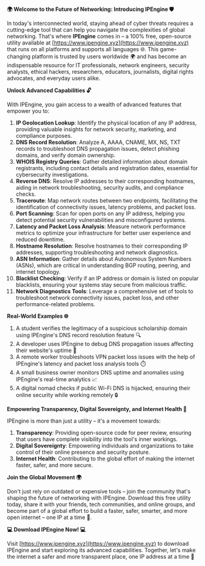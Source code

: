 **🌍 Welcome to the Future of Networking: Introducing IPEngine 🛡️**

In today's interconnected world, staying ahead of cyber threats requires a cutting-edge tool that can help you navigate the complexities of global networking. That's where **IPEngine** comes in – a 100% free, open-source utility available at [https://www.ipengine.xyz](https://www.ipengine.xyz) that runs on all platforms and supports all languages 🌐. This game-changing platform is trusted by users worldwide 🌍 and has become an indispensable resource for IT professionals, network engineers, security analysts, ethical hackers, researchers, educators, journalists, digital rights advocates, and everyday users alike.

**Unlock Advanced Capabilities 🔓**

With IPEngine, you gain access to a wealth of advanced features that empower you to:

1. **IP Geolocation Lookup**: Identify the physical location of any IP address, providing valuable insights for network security, marketing, and compliance purposes.
2. **DNS Record Resolution**: Analyze A, AAAA, CNAME, MX, NS, TXT records to troubleshoot DNS propagation issues, detect phishing domains, and verify domain ownership.
3. **WHOIS Registry Queries**: Gather detailed information about domain registrants, including contact details and registration dates, essential for cybersecurity investigations.
4. **Reverse DNS**: Resolve IP addresses to their corresponding hostnames, aiding in network troubleshooting, security audits, and compliance checks.
5. **Traceroute**: Map network routes between two endpoints, facilitating the identification of connectivity issues, latency problems, and packet loss.
6. **Port Scanning**: Scan for open ports on any IP address, helping you detect potential security vulnerabilities and misconfigured systems.
7. **Latency and Packet Loss Analysis**: Measure network performance metrics to optimize your infrastructure for better user experience and reduced downtime.
8. **Hostname Resolution**: Resolve hostnames to their corresponding IP addresses, supporting troubleshooting and network diagnostics.
9. **ASN Information**: Gather details about Autonomous System Numbers (ASNs), which are critical in understanding BGP routing, peering, and internet topology.
10. **Blacklist Checking**: Verify if an IP address or domain is listed on popular blacklists, ensuring your systems stay secure from malicious traffic.
11. **Network Diagnostics Tools**: Leverage a comprehensive set of tools to troubleshoot network connectivity issues, packet loss, and other performance-related problems.

**Real-World Examples 🌐**

1. A student verifies the legitimacy of a suspicious scholarship domain using IPEngine's DNS record resolution feature 🔍
2. A developer uses IPEngine to debug DNS propagation issues affecting their website's uptime 🚀
3. A remote worker troubleshoots VPN packet loss issues with the help of IPEngine's latency and packet loss analysis tools ⏱️
4. A small business owner monitors DNS uptime and anomalies using IPEngine's real-time analytics 📈
5. A digital nomad checks if public Wi-Fi DNS is hijacked, ensuring their online security while working remotely 🔒

**Empowering Transparency, Digital Sovereignty, and Internet Health 🌟**

IPEngine is more than just a utility – it's a movement towards:

1. **Transparency**: Providing open-source code for peer review, ensuring that users have complete visibility into the tool's inner workings.
2. **Digital Sovereignty**: Empowering individuals and organizations to take control of their online presence and security posture.
3. **Internet Health**: Contributing to the global effort of making the internet faster, safer, and more secure.

**Join the Global Movement 🌍**

Don't just rely on outdated or expensive tools – join the community that's shaping the future of networking with IPEngine. Download this free utility today, share it with your friends, tech communities, and online groups, and become part of a global effort to build a faster, safer, smarter, and more open internet – one IP at a time 🔗.

**💻 Download IPEngine Now! 💻**

Visit [https://www.ipengine.xyz](https://www.ipengine.xyz) to download IPEngine and start exploring its advanced capabilities. Together, let's make the internet a safer and more transparent place, one IP address at a time 🌟
